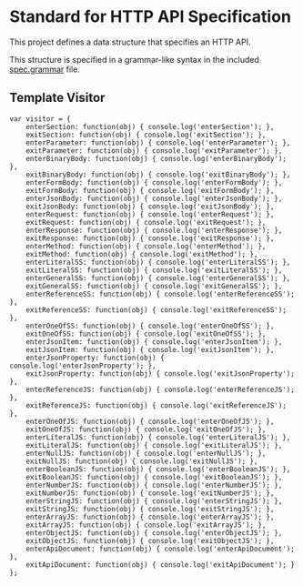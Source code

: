 # Standard for HTTP API Specification


This project defines a data structure that specifies an HTTP API.

This structure is specified in a grammar-like syntax in the included [spec.grammar](spec.grammar) file.



## Template Visitor

	var visitor = {
		enterSection: function(obj) { console.log('enterSection'); },
		exitSection: function(obj) { console.log('exitSection'); },
		enterParameter: function(obj) { console.log('enterParameter'); },
		exitParameter: function(obj) { console.log('exitParameter'); },
		enterBinaryBody: function(obj) { console.log('enterBinaryBody'); },
		exitBinaryBody: function(obj) { console.log('exitBinaryBody'); },
		enterFormBody: function(obj) { console.log('enterFormBody'); },
		exitFormBody: function(obj) { console.log('exitFormBody'); },
		enterJsonBody: function(obj) { console.log('enterJsonBody'); },
		exitJsonBody: function(obj) { console.log('exitJsonBody'); },
		enterRequest: function(obj) { console.log('enterRequest'); },
		exitRequest: function(obj) { console.log('exitRequest'); },
		enterResponse: function(obj) { console.log('enterResponse'); },
		exitResponse: function(obj) { console.log('exitResponse'); },
		enterMethod: function(obj) { console.log('enterMethod'); },
		exitMethod: function(obj) { console.log('exitMethod'); },
		enterLiteralSS: function(obj) { console.log('enterLiteralSS'); },
		exitLiteralSS: function(obj) { console.log('exitLiteralSS'); },
		enterGeneralSS: function(obj) { console.log('enterGeneralSS'); },
		exitGeneralSS: function(obj) { console.log('exitGeneralSS'); },
		enterReferenceSS: function(obj) { console.log('enterReferenceSS'); },
		exitReferenceSS: function(obj) { console.log('exitReferenceSS'); },
		enterOneOfSS: function(obj) { console.log('enterOneOfSS'); },
		exitOneOfSS: function(obj) { console.log('exitOneOfSS'); },
		enterJsonItem: function(obj) { console.log('enterJsonItem'); },
		exitJsonItem: function(obj) { console.log('exitJsonItem'); },
		enterJsonProperty: function(obj) { console.log('enterJsonProperty'); },
		exitJsonProperty: function(obj) { console.log('exitJsonProperty'); },
		enterReferenceJS: function(obj) { console.log('enterReferenceJS'); },
		exitReferenceJS: function(obj) { console.log('exitReferenceJS'); },
		enterOneOfJS: function(obj) { console.log('enterOneOfJS'); },
		exitOneOfJS: function(obj) { console.log('exitOneOfJS'); },
		enterLiteralJS: function(obj) { console.log('enterLiteralJS'); },
		exitLiteralJS: function(obj) { console.log('exitLiteralJS'); },
		enterNullJS: function(obj) { console.log('enterNullJS'); },
		exitNullJS: function(obj) { console.log('exitNullJS'); },
		enterBooleanJS: function(obj) { console.log('enterBooleanJS'); },
		exitBooleanJS: function(obj) { console.log('exitBooleanJS'); },
		enterNumberJS: function(obj) { console.log('enterNumberJS'); },
		exitNumberJS: function(obj) { console.log('exitNumberJS'); },
		enterStringJS: function(obj) { console.log('enterStringJS'); },
		exitStringJS: function(obj) { console.log('exitStringJS'); },
		enterArrayJS: function(obj) { console.log('enterArrayJS'); },
		exitArrayJS: function(obj) { console.log('exitArrayJS'); },
		enterObjectJS: function(obj) { console.log('enterObjectJS'); },
		exitObjectJS: function(obj) { console.log('exitObjectJS'); },
		enterApiDocument: function(obj) { console.log('enterApiDocument'); },
		exitApiDocument: function(obj) { console.log('exitApiDocument'); }
	};
